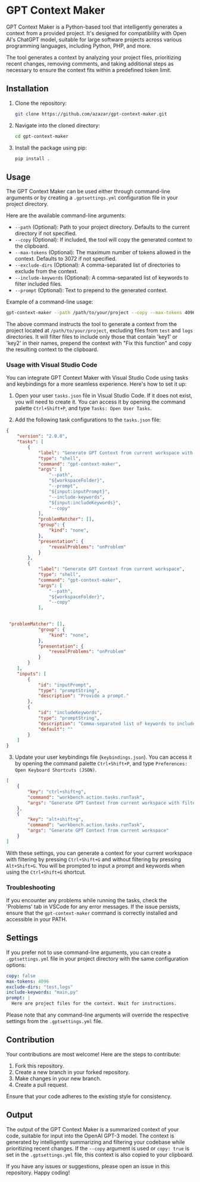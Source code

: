 # GPT Context Maker

GPT Context Maker is a Python-based tool that intelligently generates a context from a provided project. It's designed for compatibility with Open AI's ChatGPT model, suitable for large software projects across various programming languages, including Python, PHP, and more.

The tool generates a context by analyzing your project files, prioritizing recent changes, removing comments, and taking additional steps as necessary to ensure the context fits within a predefined token limit.

## Installation

1. Clone the repository:

    ```bash
    git clone https://github.com/azazar/gpt-context-maker.git
    ```

2. Navigate into the cloned directory:

    ```bash
    cd gpt-context-maker
    ```

3. Install the package using pip:

    ```bash
    pip install .
    ```

## Usage

The GPT Context Maker can be used either through command-line arguments or by creating a `.gptsettings.yml` configuration file in your project directory.

Here are the available command-line arguments:

- `--path` (Optional): Path to your project directory. Defaults to the current directory if not specified.
- `--copy` (Optional): If included, the tool will copy the generated context to the clipboard.
- `--max-tokens` (Optional): The maximum number of tokens allowed in the context. Defaults to 3072 if not specified.
- `--exclude-dirs` (Optional): A comma-separated list of directories to exclude from the context.
- `--include-keywords` (Optional): A comma-separated list of keywords to filter included files.
- `--prompt` (Optional): Text to prepend to the generated context.

Example of a command-line usage:

```bash
gpt-context-maker --path /path/to/your/project --copy --max-tokens 4096 --exclude-dirs test,logs --include-keywords key1,key2 --prompt "Fix this function"
```

The above command instructs the tool to generate a context from the project located at `/path/to/your/project`, excluding files from `test` and `logs` directories. It will filter files to include only those that contain 'key1' or 'key2' in their names, prepend the context with "Fix this function" and copy the resulting context to the clipboard.

### Usage with Visual Studio Code

You can integrate GPT Context Maker with Visual Studio Code using tasks and keybindings for a more seamless experience. Here's how to set it up:

1. Open your user `tasks.json` file in Visual Studio Code. If it does not exist, you will need to create it. You can access it by opening the command palette `Ctrl+Shift+P`, and type `Tasks: Open User Tasks`.

2. Add the following task configurations to the `tasks.json` file:

```json
{
    "version": "2.0.0",
    "tasks": [
        {
            "label": "Generate GPT Context from current workspace with filtering",
            "type": "shell",
            "command": "gpt-context-maker",
            "args": [
                "--path",
                "${workspaceFolder}",
                "--prompt",
                "${input:inputPrompt}",
                "--include-keywords",
                "${input:includeKeywords}",
                "--copy"
            ],
            "problemMatcher": [],
            "group": {
                "kind": "none",
            },
            "presentation": {
                "revealProblems": "onProblem"
            }
        },
        {
            "label": "Generate GPT Context from current workspace",
            "type": "shell",
            "command": "gpt-context-maker",
            "args": [
                "--path",
                "${workspaceFolder}",
                "--copy"
            ],
           

 "problemMatcher": [],
            "group": {
                "kind": "none",
            },
            "presentation": {
                "revealProblems": "onProblem"
            }
        }
    ],
    "inputs": [
        {
            "id": "inputPrompt",
            "type": "promptString",
            "description": "Provide a prompt."
        },
        {
            "id": "includeKeywords",
            "type": "promptString",
            "description": "Comma-separated list of keywords to include.",
            "default": ""
        }
    ]
}
```

3. Update your user keybindings file (`keybindings.json`). You can access it by opening the command palette `Ctrl+Shift+P`, and type `Preferences: Open Keyboard Shortcuts (JSON)`.

```json
[
    {
        "key": "ctrl+shift+g",
        "command": "workbench.action.tasks.runTask",
        "args": "Generate GPT Context from current workspace with filtering"
    },
    {
        "key": "alt+shift+g",
        "command": "workbench.action.tasks.runTask",
        "args": "Generate GPT Context from current workspace"
    }
]
```

With these settings, you can generate a context for your current workspace with filtering by pressing `Ctrl+Shift+G` and without filtering by pressing `Alt+Shift+G`. You will be prompted to input a prompt and keywords when using the `Ctrl+Shift+G` shortcut.

### Troubleshooting

If you encounter any problems while running the tasks, check the 'Problems' tab in VSCode for any error messages. If the issue persists, ensure that the `gpt-context-maker` command is correctly installed and accessible in your PATH.

## Settings

If you prefer not to use command-line arguments, you can create a `.gptsettings.yml` file in your project directory with the same configuration options:

```yaml
copy: false
max-tokens: 4096
exclude-dirs: "test,logs"
include-keywords: "main,py"
prompt: |
  Here are project files for the context. Wait for instructions.
```

Please note that any command-line arguments will override the respective settings from the `.gptsettings.yml` file.

## Contribution

Your contributions are most welcome! Here are the steps to contribute:

1. Fork this repository.
2. Create a new branch in your forked repository.
3. Make changes in your new branch.
4. Create a pull request.

Ensure that your code adheres to the existing style for consistency.

## Output

The output of the GPT Context Maker is a summarized context of your code, suitable for input into the OpenAI GPT-3 model. The context is generated by intelligently summarizing and filtering your codebase while prioritizing recent changes. If the `--copy` argument is used or `copy: true` is set in the `.gptsettings.yml` file, this context is also copied to your clipboard.

If you have any issues or suggestions, please open an issue in this repository. Happy coding!